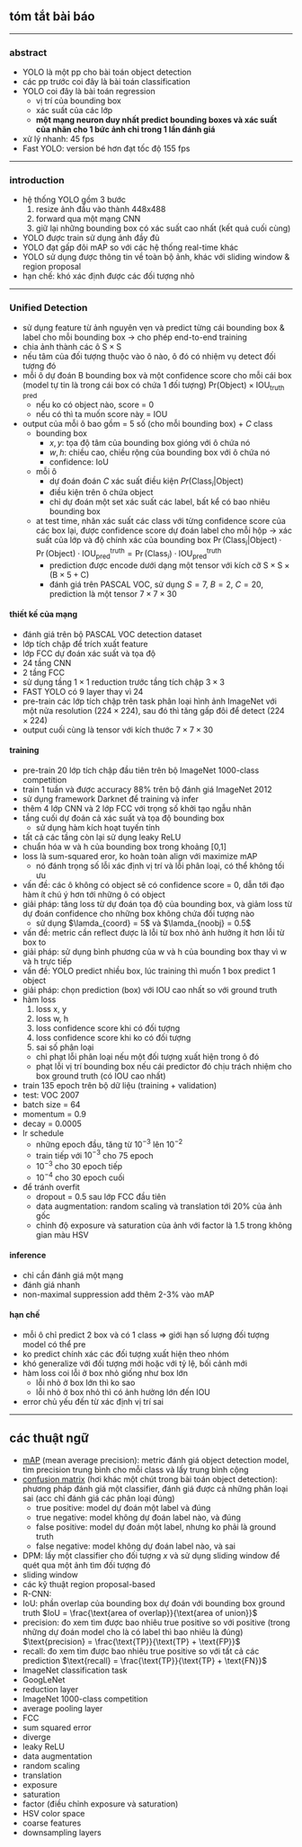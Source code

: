 ## tóm tắt bài báo 
---
### abstract
- YOLO là một pp cho bài toán object detection
- các pp trước coi đây là bài toán classification
- YOLO coi đây là bài toán regression
  - vị trí của bounding box
  - xác suất của các lớp
  - **một mạng neuron duy nhất predict bounding boxes và xác suất của nhãn cho 1 bức ảnh chỉ trong 1 lần đánh giá**
- xử lý nhanh: 45 fps
- Fast YOLO: version bé hơn đạt tốc độ 155 fps

---
### introduction 
- hệ thống YOLO gồm 3 bước
  1. resize ảnh đầu vào thành 448x488
  2. forward qua một mạng CNN
  3. giữ lại những bounding box có xác suất cao nhất (kết quả cuối cùng) 
- YOLO được train sử dụng ảnh đầy đủ
- YOLO đạt gấp đôi mAP so với các hệ thống real-time khác
- YOLO sử dụng được thông tin về toàn bộ ảnh, khác với sliding window & region proposal
- hạn chế: khó xác định được các đối tượng nhỏ

---
### Unified Detection 
- sử dụng feature từ ảnh nguyên vẹn và predict từng cái bounding box & label cho mỗi bounding box $\rightarrow$ cho phép end-to-end training  
- chia ảnh thành các ô $\text{S} \times \text{S}$
- nếu tâm của đối tượng thuộc vào ô nào, ô đó có nhiệm vụ detect đối tượng đó
- mỗi ô dự đoán $\text{B}$ bounding box và một confidence score cho mỗi cái box (model tự tin là trong cái box có chứa 1 đối tượng)
$\text{Pr(Object)} \times \text{IOU}_{\text{truth pred}}$
  - nếu ko có object nào, score = 0
  - nếu có thì ta muốn score này = IOU
- output của mỗi ô bao gồm = 5 số (cho mỗi bounding box) + $C$ class
  - bounding box 
    - $x, y$: tọa độ tâm của bounding box gióng với ô chứa nó 
    - $w, h$: chiều cao, chiều rộng của bounding box với ô chứa nó
    - confidence: IoU
  - mỗi ô
    - dự đoán đoán $C$ xác suất điều kiện $Pr(\text{Class}_i\text{|Object)}$
    - điều kiện trên ô chứa object
    - chỉ dự đoán một set xác suất các label, bất kể có bao nhiêu bounding box
  - at test time, nhân xác suất các class với từng confidence score của các box lại, được confidence score dự đoán label cho mỗi hộp $\rightarrow$ xác suất của lớp và độ chính xác của bounding box
    $\Pr(\text{Class}_i | \text{Object}) \cdot \Pr(\text{Object}) \cdot \text{IOU}_{\text{pred}}^{\text{truth}} = \Pr(\text{Class}_i) \cdot \text{IOU}_{\text{pred}}^{\text{truth}} \tag{1}$
    - prediction được encode dưới dạng một tensor với kích cỡ $\text{S} \times \text{S} \times(\text{B} \times 5 + \text{C})$
    - đánh giá trên PASCAL VOC, sử dụng $S = 7$, $B = 2$, $C = 20$, prediction là một tensor $7 \times 7 \times 30$
#### thiết kế của mạng
- đánh giá trên bộ PASCAL VOC detection dataset
- lớp tích chập để trích xuất feature
- lớp FCC dự đoán xác suất và tọa độ
- 24 tầng CNN
- 2 tầng FCC
- sử dụng tầng $1 \times 1$ reduction trước tầng tích chập $3 \times 3$
- FAST YOLO có 9 layer thay vì 24
- pre-train các lớp tích chập trên task phân loại hình ảnh ImageNet với một nửa resolution ($224 \times 224$), sau đó thì tăng gấp đôi để detect ($224 \times 224$)
- output cuối cùng là tensor với kích thước $7 \times 7 \times 30$

#### training
- pre-train 20 lớp tích chập đầu tiên trên bộ ImageNet 1000-class competition
- train 1 tuần và được accuracy 88% trên bộ đánh giá ImageNet 2012
- sử dụng framework Darknet để training và infer
- thêm 4 lớp CNN và 2 lớp FCC với trọng số khởi tạo ngẫu nhân
- tầng cuối dự đoán cả xác suất và tọa độ bounding box
  - sử dụng hàm kích hoạt tuyến tính
- tất cả các tầng còn lại sử dụng leaky ReLU 
- chuẩn hóa w và h của bounding box trong khoảng [0,1]
- loss là sum-squared eror, ko hoàn toàn align với maximize mAP
  - nó đánh trọng số lỗi xác định vị trí và lỗi phân loại, có thể không tối ưu
- vấn đề: các ô không có object sẽ có confidence score = 0, dẫn tới đạo hàm ít chú ý hơn tới những ô có object
- giải pháp: tăng loss từ dự đoán tọa độ của bounding box, và giảm loss từ dự đoán confidence cho những box không chứa đối tượng nào
  - sử dụng $\lamda_{coord} = 5$ và $\lamda_{noobj} = 0.5$
- vấn đề: metric cần reflect được là lỗi từ box nhỏ ảnh hưởng ít hơn lỗi từ box to
- giải pháp: sử dụng bình phương của w và h của bounding box thay vì w và h trực tiếp
- vấn đề: YOLO predict nhiều box, lúc training thì muốn 1 box predict 1 object
- giải pháp: chọn prediction (box) với IOU cao nhất so với ground truth
- hàm loss
  1. loss x, y
  2. loss w, h
  3. loss confidence score khi có đối tượng
  4. loss confidence score khi ko có đối tượng
  5. sai số phân loại
  - chỉ phạt lỗi phân loại nếu một đối tượng xuất hiện trong ô đó
  - phạt lỗi vị trí bounding box nếu cái predictor đó chịu trách nhiệm cho box ground truth (có IOU cao nhất)
- train 135 epoch trên bộ dữ liệu (training + validation)
- test: VOC 2007
- batch size = 64
- momentum = 0.9
- decay = 0.0005
- lr schedule
  - những epoch đầu, tăng từ $10^{-3}$ lên $10^{-2}$
  - train tiếp với $10^{-3}$ cho 75 epoch
  - $10^{-3}$ cho 30 epoch tiếp
  - $10^{-4}$ cho 30 epoch cuối
- để tránh overfit
  - dropout = 0.5 sau lớp FCC đầu tiên 
  - data augmentation: random scaling và translation tới 20% của ảnh gốc
  - chỉnh độ exposure và saturation của ảnh với factor là 1.5 trong không gian màu HSV

#### inference 
- chỉ cần đánh giá một mạng
- đánh giá nhanh
- non-maximal suppression add thêm 2-3% vào mAP   

#### hạn chế
- mỗi ô chỉ predict 2 box và có 1 class => giới hạn số lượng đối tượng model có thể pre
- ko predict chính xác các đối tượng xuất hiện theo nhóm
- khó generalize với đối tượng mới hoặc với tỷ lệ, bối cảnh mới
- hàm loss coi lỗi ở box nhỏ giống như box lớn
  - lỗi nhỏ ở box lớn thì ko sao
  - lỗi nhỏ ở box nhỏ thì có ảnh hưởng lớn đến IOU
- error chủ yếu đến từ xác định vị trí sai 

--- 
## các thuật ngữ 
- [mAP](https://www.v7labs.com/blog/mean-average-precision) (mean average precision): metric đánh giá object detection model, tìm precision trung bình cho mỗi class và lấy trung bình cộng 
- [confusion matrix](https://viblo.asia/p/tim-hieu-ve-confusion-matrix-trong-machine-learning-Az45bRpo5xY) (hơi khác một chút trong bài toán object detection): phương pháp đánh giá một classifier, đánh giá được cả những phân loại sai (acc chỉ đánh giá các phân loại đúng) 
  - true positive:  model dự đoán một label và đúng 
  - true negative: model không dự đoán label nào, và đúng
  - false positive: model dự đoán một label, nhưng ko phải là ground truth 
  - false negative: model không dự đoán label nào, và sai 
- DPM: lấy một classifier cho đối tượng $x$ và sử dụng sliding window để quét qua một ảnh tìm đối tượng đó 
- sliding window
- các kỹ thuật region proposal-based
- R-CNN: 
- IoU: phần overlap của bounding box dự đoán với bounding box ground truth
  $IoU = \frac{\text{area of overlap}}{\text{area of union}}$
- precision: đo xem tìm được bao nhiêu true positive so với positive (trong những dự đoán model cho là có label thì bao nhiêu là đúng)
$\text{precision} = \frac{\text{TP}}{\text{TP} + \text{FP}}$
- recall: đo xem tìm được bao nhiêu true positive so với tất cả các prediction
  $\text{recall} = \frac{\text{TP}}{\text{TP} + \text{FN}}$
- ImageNet classification task
- GoogLeNet
- reduction layer
- ImageNet 1000-class competition
- average pooling layer
- FCC
- sum squared error
- diverge
- leaky ReLU
- data augmentation
- random scaling
- translation
- exposure
- saturation
- factor (điều chỉnh exposure và saturation) 
- HSV color space
- coarse features
- downsampling layers 
